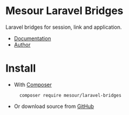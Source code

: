 
# Mesour Laravel Bridges

Laravel bridges for session, link and application.

- [Documentation](http://components.mesour.com/version3/bridges/laravel/)
- [Author](http://mesour.com)

# Install

- With [Composer](https://getcomposer.org)

        composer require mesour/laravel-bridges

- Or download source from [GitHub](https://github.com/mesour/laravel-bridges/releases)
